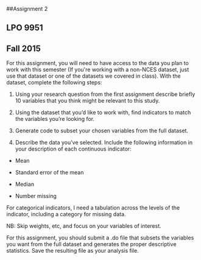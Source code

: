 ##Assignment 2

LPO 9951
---------

Fall 2015
----------

For this assignment, you will need to have access to the data you plan
to work with this semester (If you're working with a non-NCES dataset,
just use that dataset or one of the datasets we covered in
class). With the dataset, complete the following steps:

1. Using your research question from the first assignment
describe briefly 10 variables that you think might be relevant to this
study.

1. Using the dataset that you’d like to work with, find indicators to
match the variables you’re looking for.

1. Generate code to subset your chosen variables from the full dataset.

1. Describe the data you’ve selected. Include the following information in your description of each continuous indicator:

- Mean

- Standard error of the mean

- Median

- Number missing

For categorical indicators, I need a tabulation across the levels of the indicator, including a category for missing data.

NB: Skip weights, etc, and focus on your variables of interest.

For this assignment, you should submit a .do file that
subsets the variables you want from the full dataset and
generates the proper descriptive statistics. Save the resulting file
as your analysis file. 
